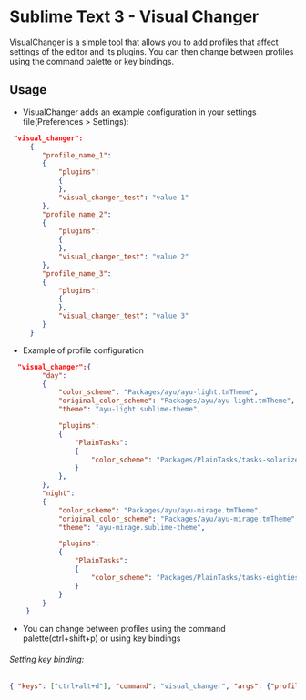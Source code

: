 # Sublime Text 3 - Visual Changer
VisualChanger is a simple tool that allows you to add profiles that affect settings of the editor and its plugins. 
You can then change between profiles using the command palette or key bindings.


## Usage

*  VisualChanger adds an example configuration in your settings file(Preferences > Settings):

```json
 "visual_changer":
     {
        "profile_name_1":
        {
            "plugins":
            {
            },
            "visual_changer_test": "value 1"
        },
        "profile_name_2":
        {
            "plugins":
            {
            },
            "visual_changer_test": "value 2"
        },
        "profile_name_3":
        {
            "plugins":
            {
            },
            "visual_changer_test": "value 3"
        }
     }


```

* Example of profile configuration

```json
  "visual_changer":{
        "day":
        {
            "color_scheme": "Packages/ayu/ayu-light.tmTheme",
            "original_color_scheme": "Packages/ayu/ayu-light.tmTheme",
            "theme": "ayu-light.sublime-theme",

            "plugins":
            {
                "PlainTasks":
                {
                    "color_scheme": "Packages/PlainTasks/tasks-solarized-light.hidden-tmTheme"
                }
            },
        },
        "night":
        {
            "color_scheme": "Packages/ayu/ayu-mirage.tmTheme",
            "original_color_scheme": "Packages/ayu/ayu-mirage.tmTheme",
            "theme": "ayu-mirage.sublime-theme",

            "plugins":
            {
                "PlainTasks":
                {
                    "color_scheme": "Packages/PlainTasks/tasks-eighties-colored.hidden-tmTheme"
                }
            }
        }
    }

 ```
 
 * You can change between profiles using the command palette(ctrl+shift+p) or using key bindings
 
 ###### Setting key binding:
 ```json
 { "keys": ["ctrl+alt+d"], "command": "visual_changer", "args": {"profile_chosen": "day"} }
 ```
 

 
